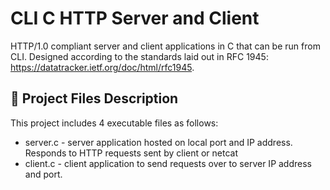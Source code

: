# CLI C HTTP Server and Client
HTTP/1.0 compliant server and client applications in C that can be run from CLI. Designed according to the standards laid out in RFC 1945: https://datatracker.ietf.org/doc/html/rfc1945.

## 💾 Project Files Description
This project includes 4 executable files as follows:
- server.c - server application hosted on local port and IP address. Responds to HTTP requests sent by client or netcat
- client.c - client application to send requests over to server IP address and port.
